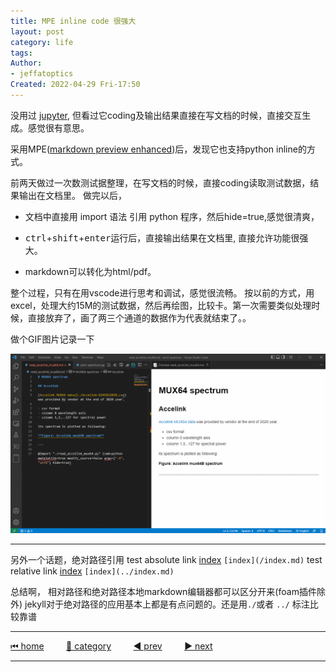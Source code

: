 ```yaml
---
title: MPE inline code 很强大
layout: post
category: life
tags:
Author: 
- jeffatoptics
Created: 2022-04-29 Fri-17:50
---
```



没用过 [jupyter](https://pypi.org/project/jupyter/), 但看过它coding及输出结果直接在写文档的时候，直接交互生成。感觉很有意思。

采用MPE([markdown preview enhanced](https://shd101wyy.github.io/markdown-preview-enhanced/))后，发现它也支持python inline的方式。

前两天做过一次数测试据整理，在写文档的时候，直接coding读取测试数据，结果输出在文档里。
做完以后，
- 文档中直接用 import 语法 引用 python 程序，然后hide=true,感觉很清爽，

- <kbd>ctrl</kbd>+<kbd>shift</kbd>+<kbd>enter</kbd>运行后，直接输出结果在文档里, 直接允许功能很强大。

- markdown可以转化为html/pdf。

整个过程，只有在用vscode进行思考和调试，感觉很流畅。
按以前的方式，用excel，处理大约15M的测试数据，然后再绘图，比较卡。第一次需要类似处理时候，直接放弃了，画了两三个通道的数据作为代表就结束了。。

做个GIF图片记录一下


![](../assets/20220429/jeff-code-chunk.gif)



---

另外一个话题，绝对路径引用
test absolute link [index](/index.md) `[index](/index.md)`
test relative link [index](../index.md) `[index](../index.md)`

总结啊，
相对路径和绝对路径本地markdown编辑器都可以区分开来(foam插件除外)
jekyll对于绝对路径的应用基本上都是有点问题的。还是用`./`或者 `../` 标注比较靠谱



---

[⏮ home](../index.md) &nbsp; &nbsp; &nbsp; &nbsp; [🔀 category](../category.md) &nbsp; &nbsp; &nbsp; &nbsp; [◀️ prev](2022-04-29-jekyll-mkdocs-learning.md) &nbsp; &nbsp; &nbsp; &nbsp; [▶️ next]()

---
